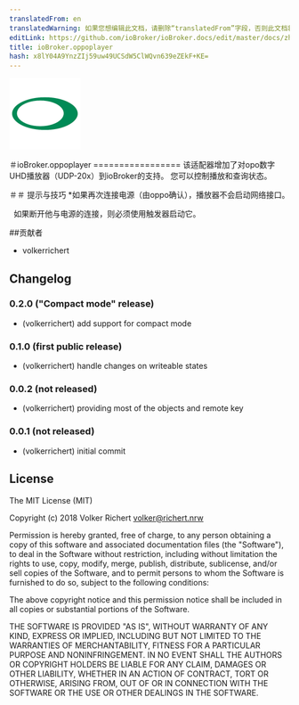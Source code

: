 ```yaml
---
translatedFrom: en
translatedWarning: 如果您想编辑此文档，请删除“translatedFrom”字段，否则此文档将再次自动翻译
editLink: https://github.com/ioBroker/ioBroker.docs/edit/master/docs/zh-cn/adapterref/iobroker.oppoplayer/README.md
title: ioBroker.oppoplayer
hash: x8lY04A9YnzZIj59uw49UCSdW5ClWQvn639eZEkF+KE=
---
```

![商标](../../../en/adapterref/iobroker.oppoplayer/admin/oppoplayer.png)

＃ioBroker.oppoplayer =================
该适配器增加了对opo数字UHD播放器（UDP-20x）到ioBroker的支持。
您可以控制播放和查询状态。

＃＃ 提示与技巧
*如果再次连接电源（由oppo确认），播放器不会启动网络接口。

  如果断开他与电源的连接，则必须使用触发器启动它。

##贡献者
* volkerrichert

## Changelog

### 0.2.0 ("Compact mode" release)
* (volkerrichert) add support for compact mode 

### 0.1.0 (first public release)
* (volkerrichert) handle changes on writeable states

### 0.0.2 (not released)
* (volkerrichert) providing most of the objects and remote key

### 0.0.1 (not released)
* (volkerrichert) initial commit

## License
The MIT License (MIT)

Copyright (c) 2018 Volker Richert <volker@richert.nrw>

Permission is hereby granted, free of charge, to any person obtaining a copy
of this software and associated documentation files (the "Software"), to deal
in the Software without restriction, including without limitation the rights
to use, copy, modify, merge, publish, distribute, sublicense, and/or sell
copies of the Software, and to permit persons to whom the Software is
furnished to do so, subject to the following conditions:

The above copyright notice and this permission notice shall be included in
all copies or substantial portions of the Software.

THE SOFTWARE IS PROVIDED "AS IS", WITHOUT WARRANTY OF ANY KIND, EXPRESS OR
IMPLIED, INCLUDING BUT NOT LIMITED TO THE WARRANTIES OF MERCHANTABILITY,
FITNESS FOR A PARTICULAR PURPOSE AND NONINFRINGEMENT. IN NO EVENT SHALL THE
AUTHORS OR COPYRIGHT HOLDERS BE LIABLE FOR ANY CLAIM, DAMAGES OR OTHER
LIABILITY, WHETHER IN AN ACTION OF CONTRACT, TORT OR OTHERWISE, ARISING FROM,
OUT OF OR IN CONNECTION WITH THE SOFTWARE OR THE USE OR OTHER DEALINGS IN
THE SOFTWARE.